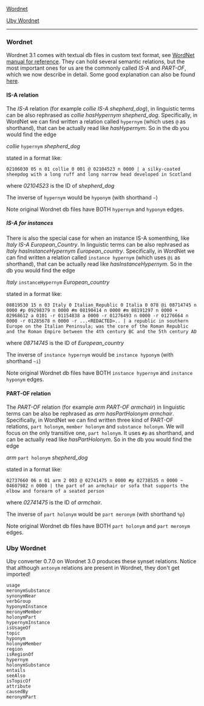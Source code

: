 
[Wordnet](#wordnet)

[Uby Wordnet](#uby-wordnet)

______________________



### Wordnet

Wordnet 3.1 comes with textual db files in custom text format, see [WordNet manual for reference](https://wordnet.princeton.edu/man/wninput.5WN.html). They can hold several semantic relations, but the most important ones for us are the commonly called _IS-A_ and _PART-OF_, which we now describe in detail. Some good explanation can also be found [here](http://www.text-analytics101.com/2014/10/demystifying-nouns-in-wordnet.html).

#### IS-A relation

The _IS-A_ relation (for example _collie IS-A shepherd_dog_), in linguistic terms can be also rephrased as _collie hasHypernym shepherd_dog_. Specifically, in WordNet we can find written a relation called `hypernym` (which uses `@` as shorthand), that can be actually read like  _hasHypernym_.  So in the db you would find the edge

_collie_ `hypernym` _shepherd_dog_

stated in a format like:

```
02106030 05 n 01 collie 0 001 @ 02104523 n 0000 | a silky-coated sheepdog with a long ruff and long narrow head developed in Scotland
```
where _02104523_ is the ID of _shepherd_dog_

The inverse of `hypernym` would be `hyponym` (with shorthand `~`)

Note original Wordnet db files have BOTH `hypernym` and `hyponym` edges.

##### IS-A for instances

There is also the special case for when an instance IS-A somenthing, like _Italy IS-A European_Country_.  In linguistic terms can be also rephrased as _Italy hasInstanceHypernym European_country_. Specifically, in WordNet we can find written a relation called `instance hypernym` (which uses `@i` as shorthand), that can be actually read like  _hasInstanceHypernym_.  So in the db you would find the edge


_Italy_ `instanceHypernym` _European_country_

stated in a format like:

```
08819530 15 n 03 Italy 0 Italian_Republic 0 Italia 0 078 @i 08714745 n 0000 #p 09298379 n 0000 #m 08190414 n 0000 #m 08191297 n 0000 + 02968612 a 0101 -r 01154838 a 0000 -r 01276493 n 0000 -r 01276664 n 0000 -r 01285678 n 0000 -r ...<REDACTED>.. | a republic in southern Europe on the Italian Peninsula; was the core of the Roman Republic and the Roman Empire between the 4th century BC and the 5th century AD
```
where _08714745_ is the ID of _European_country_

The inverse of `instance hypernym` would be `instance hyponym` (with shorthand `~i`)

Note original Wordnet db files have BOTH `instance hypernym` and `instance hyponym` edges.


#### PART-OF relation

The _PART-OF_ relation (for example _arm PART-OF armchair_) in linguistic terms can be also be rephrased as _arm hasPartHolonym armchair_. Specifically, in WordNet we can find written three kind of PART-OF relations, `part holonym`, `member holonym` and `substance holonym`. We will focus on the only transitive one, `part holonym`.  It uses `#p` as shorthand, and can be actually read like  _hasPartHolonym_.  So in the db you would find the edge

_arm_ `part holonym` _shepherd_dog_

stated in a format like:

```
02737660 06 n 01 arm 2 003 @ 02741475 n 0000 #p 02738535 n 0000 ~ 04607982 n 0000 | the part of an armchair or sofa that supports the elbow and forearm of a seated person
```
where _02741475_ is the ID of _armchair_.

The inverse of `part holonym` would be `part meronym` (with shorthand `%p`)

Note original Wordnet db files have BOTH `part holonym` and `part meronym` edges.

### Uby Wordnet

Uby converter 0.7.0 on Wordnet 3.0 produces these synset relations. 
Notice that although `antonym` relations are present in Wordnet, they don't get imported!

```
usage
meronymSubstance
synonymNear
verbGroup
hyponymInstance
meronymMember
holonymPart
hypernymInstance
isUsageOf
topic
hyponym
holonymMember
region
isRegionOf
hypernym
holonymSubstance
entails
seeAlso
isTopicOf
attribute
causedBy
meronymPart
```




